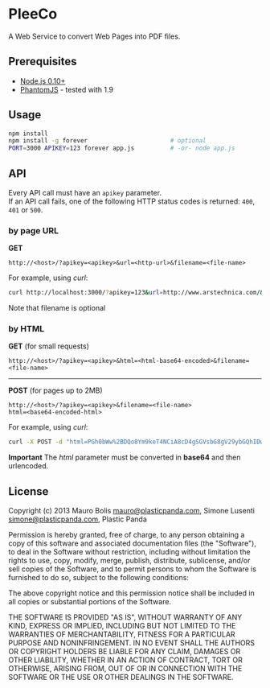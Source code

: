 PleeCo
=======

A Web Service to convert Web Pages into PDF files.


## Prerequisites

* [Node.js 0.10+](http://nodejs.org)
* [PhantomJS](http://phantomjs.org/) - tested with 1.9


## Usage

```bash
npm install
npm install -g forever                       # optional
PORT=3000 APIKEY=123 forever app.js          # -or- node app.js
```


## API

Every API call must have an ```apikey``` parameter.<br />
If an API call fails, one of the following HTTP status codes is returned: ```400```, ```401``` or ```500```.


### by page URL


**GET**

    http://<host>/?apikey=<apikey>&url=<http-url>&filename=<file-name>

For example, using *curl*:

```bash
curl http://localhost:3000/?apikey=123&url=http://www.arstechnica.com/&filename=ars
```
Note that filename is optional

### by HTML

**GET** (for small requests)

    http://<host>/?apikey=<apikey>&html=<html-base64-encoded>&filename=<file-name>

---

**POST** (for pages up to 2MB)

    http://<host>/?apikey=<apikey>&filename=<file-name>
    html=<base64-encoded-html>


For example, using *curl*:

```bash
curl -X POST -d "html=PGh0bWw%2BDQo8Ym9keT4NCiA8cD4gSGVsbG8gV29ybGQhIDwvcD4NCjwvYm9keT4NCjwvaHRtbD4%3D" -H "Content-type: application/x-www-form-urlencoded" http://localhost:3000/?apikey=123&filename=test
```

**Important** The *html* parameter must be converted in **base64** and then urlencoded.




## License ##

Copyright (c) 2013 Mauro Bolis <mauro@plasticpanda.com>, Simone Lusenti <simone@plasticpanda.com>, Plastic Panda

Permission is hereby granted, free of charge, to any person obtaining a copy
of this software and associated documentation files (the "Software"), to deal
in the Software without restriction, including without limitation the rights
to use, copy, modify, merge, publish, distribute, sublicense, and/or sell
copies of the Software, and to permit persons to whom the Software is
furnished to do so, subject to the following conditions:

The above copyright notice and this permission notice shall be included in all
copies or substantial portions of the Software.

THE SOFTWARE IS PROVIDED "AS IS", WITHOUT WARRANTY OF ANY KIND, EXPRESS OR
IMPLIED, INCLUDING BUT NOT LIMITED TO THE WARRANTIES OF MERCHANTABILITY,
FITNESS FOR A PARTICULAR PURPOSE AND NONINFRINGEMENT. IN NO EVENT SHALL THE
AUTHORS OR COPYRIGHT HOLDERS BE LIABLE FOR ANY CLAIM, DAMAGES OR OTHER
LIABILITY, WHETHER IN AN ACTION OF CONTRACT, TORT OR OTHERWISE, ARISING FROM,
OUT OF OR IN CONNECTION WITH THE SOFTWARE OR THE USE OR OTHER DEALINGS IN THE
SOFTWARE.
